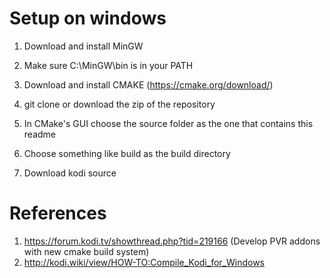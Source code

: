 # Setup on windows

1. Download and install MinGW
2. Make sure C:\MinGW\bin is in your PATH

1. Download and install CMAKE (https://cmake.org/download/)
2. git clone or download the zip of the repository
3. In CMake's GUI choose the source folder as the one that contains this readme
4. Choose something like build as the build directory


1. Download kodi source

# References
1. https://forum.kodi.tv/showthread.php?tid=219166 (Develop PVR addons with new cmake build system)
2. http://kodi.wiki/view/HOW-TO:Compile_Kodi_for_Windows
